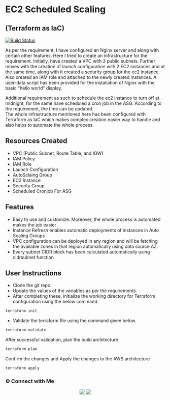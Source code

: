 # EC2 Scheduled Scaling
## (Terraform as IaC)

[![Build Status](https://travis-ci.org/joemccann/dillinger.svg?branch=master)](https://travis-ci.org/joemccann/dillinger)


As per the requirement, I have configured an Nginx server and along with certain other features. Here I tried to create an infrastructure for the requirement. Initially, have created a VPC with 3 public subnets. Further moves with the creation of launch configuration with 2 EC2 instances and at the same time, along with it created a security group for the ec2 instance. Also created an IAM role and attached to the newly created instances. A user-data script has been provided for the installation of Nginx with the basic "hello world" display. 

Additional requirement as  such to schedule the ec2 instance to turn off at midnight, for the same have  scheduled a cron  job in the ASG. According to the requirement, the time can be updated.  
The whole infrastructure mentioned here has been configured with Terraform as IaC which makes complex creation easier way to handle and also helps to automate the whole process.  

## Resources Created

- VPC (Public Subnet, Route Table, and IGW)
- IAM Policy
- IAM Role
- Launch Configuration
- AutoSclaing Group
- EC2 Instance
- Security Group
- Scheduled Cronjob For ASG

## Features
- Easy to use and customize. Moreover, the whole process is automated makes the job easier
- Instance Refresh enables automatic deployments of instances in Auto Scaling Groups
- VPC configuration can be deployed in any region and will be fetching the available zones in that region automatically using data source AZ.
- Every subnet CIDR block has been calculated automatically using cidrsubnet function

## User Instructions
- Clone the git repo
- Update the values of the variables as per the requirements. 
- After completing these, initialize the working directory for Terraform configuration using the below command
```sh
terraform init
```
- Validate the terraform file using the command given below.
```sh
terraform validate
```
After successful validation, plan the build architecture
```sh
terraform plan 
```
Confirm the changes and Apply the changes to the AWS architecture
```sh
terraform apply
```



### ⚙️ Connect with Me

<p align="center">
<a href="mailto:ajishantony95@gmail.com"><img src="https://img.shields.io/badge/Gmail-D14836?style=for-the-badge&logo=gmail&logoColor=white"/></a>
<a href="https://www.linkedin.com/in/ajish-antony/"><img src="https://img.shields.io/badge/LinkedIn-0077B5?style=for-the-badge&logo=linkedin&logoColor=white"/></a>
